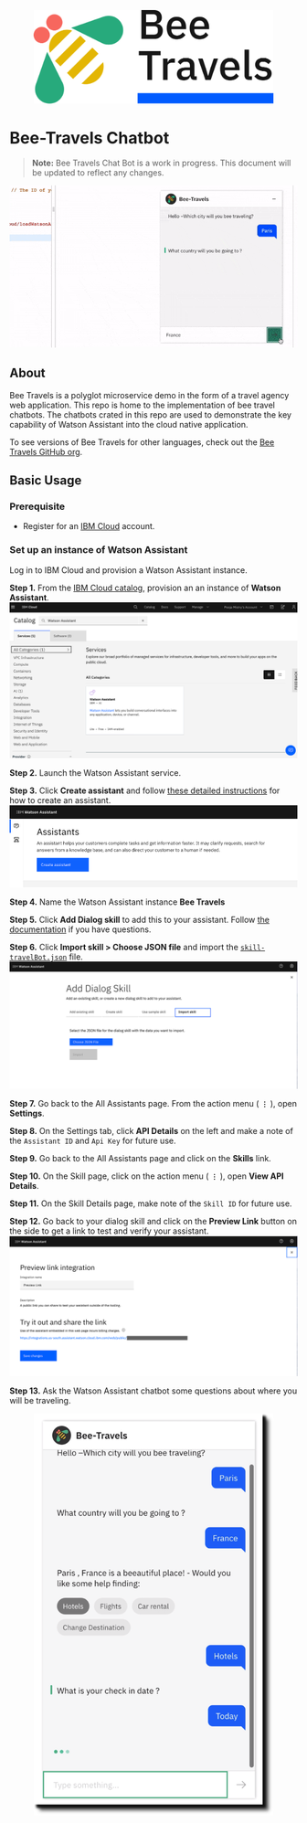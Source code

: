 <p align='center'>
<img src='images/logo.png' width='420' alt='Bee Travels logo'>
</p>

# Bee-Travels Chatbot 
> **Note:** Bee Travels Chat Bot is a work in progress. This document will be updated to reflect any changes.

![Bee-Travels Gif](/images/take1.gif)
<!-- <p align='center'>
<img src='images/BT-1.png' width='420' alt='Bee Travels logo'>
</p> -->
## About

Bee Travels is a polyglot microservice demo in the form of a travel agency web application. This repo is home to the implementation of bee travel chatbots. The chatbots crated in this repo are used to demonstrate the key capability of Watson Assistant into the cloud native application. 

To see versions of Bee Travels for other languages, check out the [Bee Travels GitHub org](https://github.com/bee-travels).

## Basic Usage

### Prerequisite

- Register for an [IBM Cloud](https://www.ibm.com/account/reg/us-en/signup?formid=urx-42793&eventid=cfc-2020?cm_mmc=OSocial_Blog-_-Audience+Developer_Developer+Conversation-_-WW_WW-_-cfc-2020-ghub-starterkit-communication_ov75914&cm_mmca1=000039JL&cm_mmca2=10008917) account.

### Set up an instance of Watson Assistant

Log in to IBM Cloud and provision a Watson Assistant instance.

**Step 1.** From the [IBM Cloud catalog](https://cloud.ibm.com/catalog/services/watson-assistant), provision an an instance of **Watson Assistant**.
  ![Watson Assistant Catalog](/images/assistant/WA-Photo1.png)

**Step 2.**  Launch the Watson Assistant service.

**Step 3.** Click **Create assistant** and follow [these detailed instructions](https://cloud.ibm.com/docs/assistant?topic=assistant-assistant-add) for how to create an assistant.
  ![Watson Assistant Photo2 ](/images/assistant/WA-Photo2.png)

**Step 4.** Name the Watson Assistant instance **Bee Travels**
  
**Step 5.** Click **Add Dialog skill** to add this to your assistant. Follow [the documentation](https://cloud.ibm.com/docs/assistant?topic=assistant-skill-dialog-add) if you have questions.


**Step 6.** Click **Import skill > Choose JSON file** and import the [`skill-travelBot.json`](./travelBot/skills/skill-travelBot.json) file.
  ![Watson Assistant Photo5 ](/images/assistant/WA-Photo5.png)

**Step 7.** Go back to the All Assistants page. From the action menu ( **`⋮`** ), open **Settings**.
  

**Step 8.**  On the Settings tab, click **API Details** on the left and make a note of the `Assistant ID` and `Api Key` for future use.
  

**Step 9.** Go back to the All Assistants page and click on the **Skills** link.
  

**Step 10.** On the Skill page, click on the action menu ( **`⋮`** ), open **View API Details**.
 

**Step 11.** On the Skill Details page, make note of the `Skill ID` for future use.
  

**Step 12.**  Go back to your dialog skill and click on the **Preview Link** button on the side to get a link to test and verify your assistant.
  ![Watson Assistant Photo9 ](/images/assistant/WA-Photo91.png)

**Step 13.** Ask the Watson Assistant chatbot some questions about where you will be traveling.
<p align='center'>
<img src='images/BT-1.png' width='420' alt='Bee Travels logo'>
</p>


